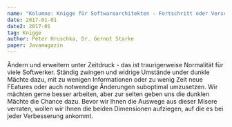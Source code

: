 ```yaml
---
name: "Kolumne: Knigge für Softwarearchitekten - Fortschritt oder Verschlimmbesserung?"
date: 2017-01-01
date2: 2017-01
tag: Knigge
author: Peter Hruschka, Dr. Gernot Starke
paper: Javamagazin
---
```

Ändern und erweitern unter Zeitdruck - das ist traurigerweise Normalität für viele Softwerker.
Ständig zwingen und widrige Umstände under dunkle Mächte dazu, mit zu wenigen Informationen 
oder zu wenig Zeit neue FEatures oder auch notwendige Änderungen suboptimal umzusetzen.
Wir mächten gerne besser arbeiten, aber zur selten geben uns die dunklen Mächte die Chance dazu.
Bevor wir Ihnen die Auswege aus dieser Misere verraten, wollen wir Ihnen die beiden Dimensionen
aufziegen, auf die es bei jeder Verbesserung ankommt.